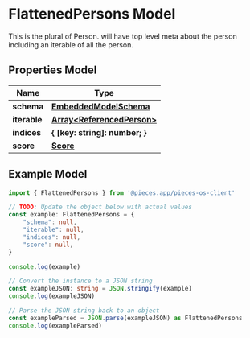 
# FlattenedPersons Model

This is the plural of Person. will have top level meta about the person including an iterable of all the person.

## Properties Model

Name | Type
------------ | -------------
**schema** | [**EmbeddedModelSchema**](EmbeddedModelSchema)
**iterable** | [**Array&lt;ReferencedPerson&gt;**](ReferencedPerson)
**indices** | **\{ [key: string]: number; \}**
**score** | [**Score**](Score)

## Example Model

```typescript
import { FlattenedPersons } from '@pieces.app/pieces-os-client'

// TODO: Update the object below with actual values
const example: FlattenedPersons = {
    "schema": null,
    "iterable": null,
    "indices": null,
    "score": null,
}

console.log(example)

// Convert the instance to a JSON string
const exampleJSON: string = JSON.stringify(example)
console.log(exampleJSON)

// Parse the JSON string back to an object
const exampleParsed = JSON.parse(exampleJSON) as FlattenedPersons
console.log(exampleParsed)
```


